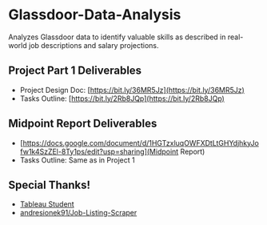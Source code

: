 # Glassdoor-Data-Analysis
Analyzes Glassdoor data to identify valuable skills as described in real-world job descriptions and salary projections.


## Project Part 1 Deliverables
* Project Design Doc: [https://bit.ly/36MR5Jz](https://bit.ly/36MR5Jz)
* Tasks Outline: [https://bit.ly/2Rb8JQp](https://bit.ly/2Rb8JQp)

## Midpoint Report Deliverables
* [https://docs.google.com/document/d/1HGTzxluqOWFXDtLtGHYdjhkyJofw1k4SzZEl-8Ty1ps/edit?usp=sharing](Midpoint Report)
* Tasks Outline: Same as in Project 1


## Special Thanks!
* [Tableau Student](https://www.tableau.com/academic/students?utm_campaign_id=2019176&utm_campaign=Prospecting-PROD-ALL-ALL-ALL-ALL&utm_medium=Paid+Search&utm_source=Google+Search&utm_language=EN&utm_country=USCA&kw=tableau%20for%20students&adgroup=CTX-Brand-Student-E&adused=329525252158&matchtype=e&placement=&gclid=EAIaIQobChMIk5z3-8eL5wIVmMJkCh3BowH_EAAYASAAEgJwSPD_BwE&gclsrc=aw.ds)
* [andresionek91/Job-Listing-Scraper](https://github.com/andresionek91/Job-Listing-Scraper)
